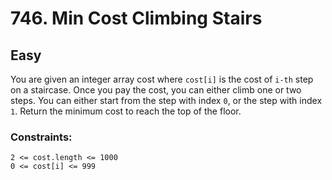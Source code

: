 # 746. Min Cost Climbing Stairs

## Easy

You are given an integer array cost where `cost[i]` is the cost of `i-th` step on a staircase. Once you pay the cost,
you can either climb one or two steps. You can either start from the step with index `0`, or the step with index `1`.
Return the minimum cost to reach the top of the floor.

### Constraints:

`2 <= cost.length <= 1000`  
`0 <= cost[i] <= 999`  